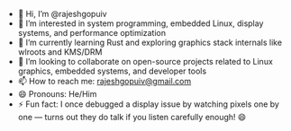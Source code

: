 - 👋 Hi, I’m @rajeshgopuiv  
- 👀 I’m interested in system programming, embedded Linux, display systems, and performance optimization  
- 🌱 I’m currently learning Rust and exploring graphics stack internals like wlroots and KMS/DRM  
- 💞️ I’m looking to collaborate on open-source projects related to Linux graphics, embedded systems, and developer tools  
- 📫 How to reach me: rajeshgopuiv@gmail.com  
- 😄 Pronouns: He/Him  
- ⚡ Fun fact: I once debugged a display issue by watching pixels one by one — turns out they do talk if you listen carefully enough! 😄

<!---
rajeshgopuiv/rajeshgopuiv is a ✨ special ✨ repository because its `README.md` (this file) appears on your GitHub profile.
You can click the Preview link to take a look at your changes.
--->
